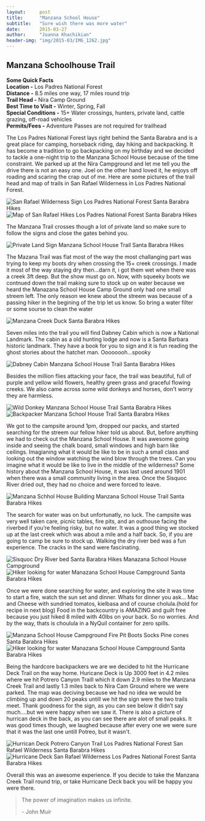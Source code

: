 ```yaml
---
layout:     post
title:      "Manzana School House"
subtitle:   "Sure wish there was more water"
date:       2015-03-27
author:     "Joanna Khachikian"
header-img: "img/2015-03/IMG_1262.jpg"
---
```


<h2 class="section-heading">Manzana Schoolhouse Trail</h2>

<span> **Some Quick Facts** </span> <br/> 
<span> **Location -** Los Padres National Forest</span> <br/> 
<span> **Distance -** 8.5 miles one way, 17 miles round trip</span> <br/> 
<span> **Trail Head -** Nira Camp Ground</span> <br/> 
<span> **Best Time to Visit -** Winter, Spring, Fall</span> <br/> 
<span> **Special Conditions -** 15+ Water crossings, hunters, private land, cattle grazing, off-road vehicles</span> <br/> 
<span> **Permits/Fees -** Adventure Passes are not required for trailhead</span> <br/> 
<p>The Los Padres National Forest lays right behind the Santa Barabra and is a great place for camping, horseback riding, day hiking and backpacking.
It has become a tradition to go backpacking on my birthday and we decided to tackle a one-night trip to the Manzana School House because of the time constraint. We parked up at the Nira Campground and let me tell you the drive there is not an easy one. Joel on the other hand loved it, he enjoys off roading and scaring the crap out of me. Here are some pictures of the trail head and map of trails in San Rafael Wilderness in Los Padres National Forest. 
</p>

<div class="image-block">
  <img src="{{ site.baseurl }}/img/2015-03/IMG_1165.jpg" alt="San Rafael Wilderness Sign Los Padres National Forest Santa Barabra Hikes">
</div>
<div class="image-block">
  <img src="{{ site.baseurl }}/img/2015-03/IMG_1285.jpg" alt="Map of San Rafael Hikes Los Padres National Forest Santa Barabra Hikes">
</div>
<p> The Manzana Trail crosses though a lot of private land so make sure to follow the signs and close the gates behind you.</p>


<div class="image-block">
  <img src="{{ site.baseurl }}/img/2015-03/IMG_1174.jpg" alt="Private Land Sign Manzana School House Trail Santa Barabra Hikes"> 
</div>

<p>The Mazana Trail was flat most of the way the most challanging part was trying to keep my boots dry when crossing the 15+ creek crossings. I made it most of the way staying dry then...darn it, i got them wet when there was a creek 3ft deep. But the show must go on. Now, with squeeky boots we contnued down the trail making sure to stock up on water because we heard the Manazana School House Camp Ground only had one  small streem left. The only reason we knew about the streem was because of a passing hiker in the begining of the trip let us know. So bring a water filter or some sourse to clean the water</p>

<div class="image-block">
  <img src="{{ site.baseurl }}/img/2015-03/IMG_1175.jpg" alt="Manzana Creek Duck Santa Barabra Hikes"> 
</div>

<p>Seven miles into the trail you will find Dabney Cabin which is now a National Landmark.  The cabin as a old hunting lodge and now is a Santa Barbara historic landmark. They have a book for you to sign and it is fun reading the ghost stories about the hatchet man. Oooooooh...spooky</p>

<div class="image-block">
  <img src="{{ site.baseurl }}/img/2015-03/IMG_1178.jpg" alt="Dabney Cabin Manzana School House Trail Santa Barabra Hikes"> 
</div>

<p>Besides the million flies attacking your face, the trail was beautiful, full of purple and yellow wild flowers, healthy green grass and graceful flowing creeks. We also came across some wild donkeys and horses, don't worry they are harmless.  
</p>

<div class="image-block">
  <img src="{{ site.baseurl }}/img/2015-03/IMG_1185.jpg" alt="Wild Donkey Manzana School House Trail Santa Barabra Hikes"> 
</div>

<div class="image-block">
  <img src="{{ site.baseurl }}/img/2015-03/IMG_1167.jpg" alt="Backpacker Manzana School House Trail Santa Barabra Hikes"> 
</div>

<p>We got to the campsite around 1pm, dropped our packs, and started searching for the streem our fellow hiker told us about. But, before anything we had to check out the Manzana School House.  It was awesome going inside and seeing the chalk board, small windows and high barn like ceilings. Imagianing what it would be like to be in such a small class and looking out the window watching the wind blow through the trees.  Can you imagine what it would be like to live in the middle of the wilderness? Some history about the Manzana School House, it was last used around 1901 when there was a small community living in the area. Once the Sisquoc River dried out, they had no choice and were forced to leave.</p>

<div class="image-block">
  <img src="{{ site.baseurl }}/img/2015-03/IMG_1207.jpg" alt="Manzana Schhol House Building Manzana School House Trail Santa Barabra Hikes"> 
</div>

<p>The search for water was on but unfortunatly, no luck. The campsite was very well taken care, picnic tables, fire pits, and an outhouse facing the riverbed if you’re feeling risky, but no water.  It was a good thing we stocked up at the last creek which was about a mile and a half back. So, if you are going to camp be sure to stock up. Walking the dry river bed was a fun experience. The cracks in the sand were fascinating. </p>

<div class="image-block">
  <img src="{{ site.baseurl }}/img/2015-03/IMG_1197.jpg" alt="Sisquoc Dry River bed Santa Barabra Hikes Manazana School House Campground"> 
</div>

<div class="image-block">
  <img src="{{ site.baseurl }}/img/2015-03/IMG_1190.jpg" alt="Hiker looking for water Manazana School House Campground Santa Barabra Hikes"> 
</div>
<p>Once we were done searching for water, and exploring the site it was time to start a fire, watch the sun set and dinner. Whats for dinner you ask... Mac and Cheese with sundried tomatos, kielbasa and of course cholula.(hold for recipe in next blog) Food in the backcountry is AMAZING and guilt free because you just hiked 8 miled with 40lbs on your back. So no worries. And by the way, thats is choulula in a NyQuil container for zero spills. </p>

<div class="image-block">
  <img src="{{ site.baseurl }}/img/2015-03/IMG_1215.jpg" alt="Manzana School House Campground Fire Pit Boots Socks Pine cones Santa Barabra Hikes">
</div>
<div class="image-block">
  <img src="{{ site.baseurl }}/img/2015-03/IMG_1239.jpg" alt="Hiker looking for water Manazana School House Campground Santa Barabra Hikes">
</div>

<p>Being the hardcore backpackers we are we decided to hit the Hurricane Deck Trail on the way home. Huricane Deck is Up 3000 feet in 4.2 miles where we hit Potrero Canyon Traill which it down 2.9 miles to the Manzana Creek Trail and lastly 1.3 miles back to Nira Cam Ground where we were parked.  The map was deciving because we had no idea we would be climbing up and down 20 peaks untill we hit the sign were the two trails meet. Thank goodness for the sign, as you can see below it didn’t say much….but we were happy when we saw it. There is also a picture of hurrican deck in the back, as you can see there are alot of small peaks. It was good times though, we laughed because after every one we were sure that it was the last one untill Potreo, but it wasn't. </p>

<div class="image-block">
  <img src="{{ site.baseurl }}/img/2015-03/IMG_1271.jpg" alt="Hurrican Deck Potrero Canyon Trail Los Padres National Forest San Rafael Wilderness Santa Barabra Hikes">
</div>
<div class="image-block">
  <img src="{{ site.baseurl }}/img/2015-03/IMG_1275.jpg" alt="Hurricane Deck San Rafael Wilderness Los Padres National Forest Santa Barabra Hikes">
</div>

<p>Overall this was an awesome experience.  If you decide to take the Manzana Creek Trail round trip, or take Hurricane Deck back you will be happy you were there.</p>

<blockquote>The power of imagination makes us infinite. 
  <p>- John Muir</p>
</blockquote>